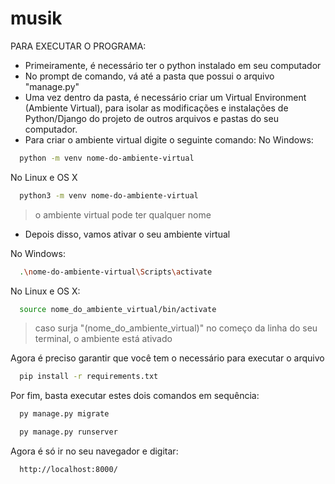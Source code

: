 # musik

PARA EXECUTAR O PROGRAMA:

- Primeiramente, é necessário ter o python instalado em seu computador
- No prompt de comando, vá até a pasta que possui o arquivo "manage.py"
- Uma vez dentro da pasta, é necessário criar um Virtual Environment (Ambiente Virtual), para isolar as modificações e instalações de Python/Django do projeto de outros arquivos e pastas do seu computador.
- Para criar o ambiente virtual digite o seguinte comando:
No Windows:
```sh
  python -m venv nome-do-ambiente-virtual
```
No Linux e OS X
```sh
  python3 -m venv nome-do-ambiente-virtual
```
>o ambiente virtual pode ter qualquer nome

- Depois disso, vamos ativar o seu ambiente virtual

No Windows:
```sh
  .\nome-do-ambiente-virtual\Scripts\activate
```
No Linux e OS X:
```sh
  source nome_do_ambiente_virtual/bin/activate
```
>caso surja "(nome_do_ambiente_virtual)" no começo da linha do seu terminal, o ambiente está ativado

Agora é preciso garantir que você tem o necessário para executar o arquivo
```sh
  pip install -r requirements.txt
```
Por fim, basta executar estes dois comandos em sequência:
```sh
  py manage.py migrate
```
```sh
  py manage.py runserver
```
Agora é só ir no seu navegador e digitar:
```sh
  http://localhost:8000/
```

